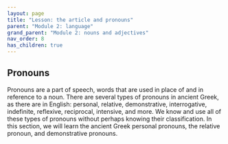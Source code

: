 ```yaml
---
layout: page
title: "Lesson: the article and pronouns"
parent: "Module 2: language"
grand_parent: "Module 2: nouns and adjectives"
nav_order: 8
has_children: true
---
```


## Pronouns

Pronouns are a part of speech, words that are used in place of and in reference to a noun. There are several types of pronouns in ancient Greek, as there are in English: personal, relative, demonstrative, interrogative, indefinite, reflexive, reciprocal, intensive, and more. We know and use all of these types of pronouns without perhaps knowing their classification. In this section, we will learn the ancient Greek personal pronouns, the relative pronoun, and demonstrative pronouns.
